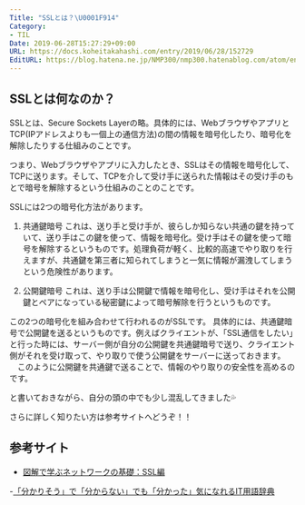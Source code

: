 ```yaml
---
Title: "SSLとは？\U0001F914"
Category:
- TIL
Date: 2019-06-28T15:27:29+09:00
URL: https://docs.koheitakahashi.com/entry/2019/06/28/152729
EditURL: https://blog.hatena.ne.jp/NMP300/nmp300.hatenablog.com/atom/entry/17680117127210096281
---
```


## SSLとは何なのか？

SSLとは、Secure Sockets Layerの略。具体的には、WebブラウザやアプリとTCP(IPアドレスよりも一個上の通信方法)の間の情報を暗号化したり、暗号化を解除したりする仕組みのことです。

つまり、Webブラウザやアプリに入力したとき、SSLはその情報を暗号化して、TCPに送ります。そして、TCPを介して受け手に送られた情報はその受け手のもとで暗号を解除するという仕組みのことのことです。

SSLには2つの暗号化方法があります。
  
1. 共通鍵暗号
これは、送り手と受け手が、彼らしか知らない共通の鍵を持っていて、送り手はこの鍵を使って、情報を暗号化。受け手はその鍵を使って暗号を解除するというものです。処理負荷が軽く、比較的高速でやり取りを行えますが、共通鍵を第三者に知られてしまうと一気に情報が漏洩してしまうという危険性があります。

2. 公開鍵暗号
これは、送り手は公開鍵で情報を暗号化し、受け手はそれを公開鍵とペアになっている秘密鍵によって暗号解除を行うというものです。

この2つの暗号化を組み合わせて行われるのがSSLです。
具体的には、共通鍵暗号で公開鍵を送るというものです。例えばクライエントが、「SSL通信をしたい」と行った時には、サーバー側が自分の公開鍵を共通鍵暗号で送り、クライエント側がそれを受け取って、やり取りで使う公開鍵をサーバーに送っておきます。
　このように公開鍵を共通鍵で送ることで、情報のやり取りの安全性を高めるのです。


と書いておきながら、自分の頭の中でも少し混乱してきました💦

さらに詳しく知りたい方は参考サイトへどうぞ！！


## 参考サイト
- [図解で学ぶネットワークの基礎：SSL編](https://tech.nikkeibp.co.jp/it/article/COLUMN/20071002/283518/)

-[「分かりそう」で「分からない」でも「分かった」気になれるIT用語辞典](https://wa3.i-3-i.info/word19.html) 
